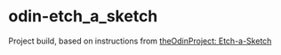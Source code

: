 # odin-etch_a_sketch
Project build, based on instructions from [theOdinProject: Etch-a-Sketch](https://www.theodinproject.com/lessons/foundations-etch-a-sketch)
